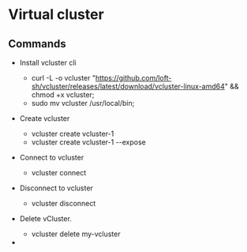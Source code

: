 # Virtual cluster

## Commands

- Install vcluster cli
    - curl -L -o vcluster "https://github.com/loft-sh/vcluster/releases/latest/download/vcluster-linux-amd64" && chmod +x vcluster;
    - sudo mv vcluster /usr/local/bin;

- Create vcluster
    - vcluster create vcluster-1 
    - vcluster create vcluster-1 --expose
  
- Connect to vcluster
    - vcluster connect <vcluster name>

- Disconnect to vcluster
    - vcluster disconnect

- Delete vCluster.
    - vcluster delete my-vcluster
- 

